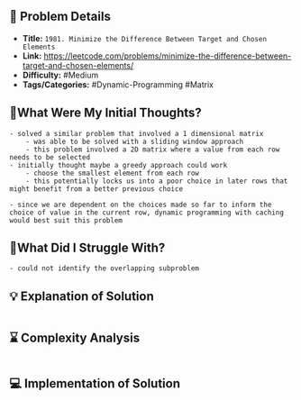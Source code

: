 ## 📝 Problem Details

- **Title:** `1981. Minimize the Difference Between Target and Chosen Elements`
- **Link:** https://leetcode.com/problems/minimize-the-difference-between-target-and-chosen-elements/
- **Difficulty:** #Medium 
- **Tags/Categories:** #Dynamic-Programming #Matrix  

## 💭What Were My Initial Thoughts?

```
- solved a similar problem that involved a 1 dimensional matrix
	- was able to be solved with a sliding window approach
	- this problem involved a 2D matrix where a value from each row needs to be selected
- initially thought maybe a greedy approach could work
	- choose the smallest element from each row 
	- this potentially locks us into a poor choice in later rows that might benefit from a better previous choice

- since we are dependent on the choices made so far to inform the choice of value in the current row, dynamic programming with caching would best suit this problem 
```

## 🤔What Did I Struggle With?

```
- could not identify the overlapping subproblem 
```

## 💡 Explanation of Solution

```

```

## ⌛ Complexity Analysis

```

```

## 💻 Implementation of Solution

```cpp

```